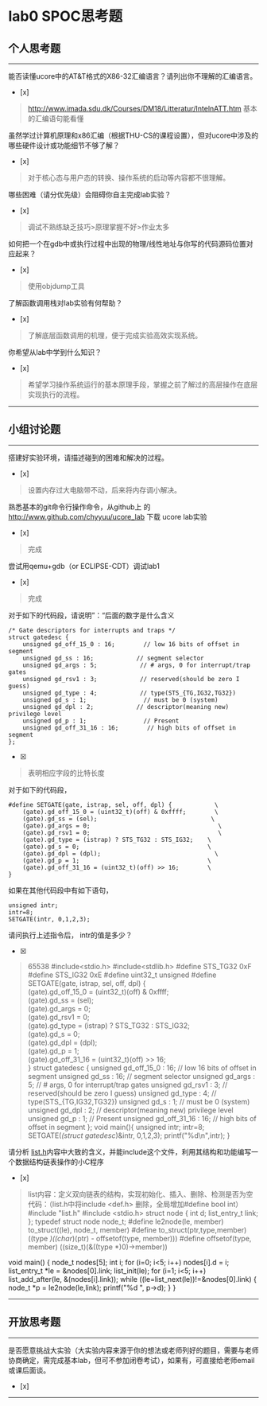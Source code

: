 # lab0 SPOC思考题

## 个人思考题 	

---

能否读懂ucore中的AT&T格式的X86-32汇编语言？请列出你不理解的汇编语言。
- [x]  

>  http://www.imada.sdu.dk/Courses/DM18/Litteratur/IntelnATT.htm
   基本的汇编语句能看懂


虽然学过计算机原理和x86汇编（根据THU-CS的课程设置），但对ucore中涉及的哪些硬件设计或功能细节不够了解？
- [x]  

>   对于核心态与用户态的转换、操作系统的启动等内容都不很理解。


哪些困难（请分优先级）会阻碍你自主完成lab实验？
- [x]  

>   调试不熟练缺乏技巧>原理掌握不好>作业太多

如何把一个在gdb中或执行过程中出现的物理/线性地址与你写的代码源码位置对应起来？
- [x]  

>   使用objdump工具

了解函数调用栈对lab实验有何帮助？
- [x]  

>   了解底层函数调用的机理，便于完成实验高效实现系统。

你希望从lab中学到什么知识？
- [x]  

>   希望学习操作系统运行的基本原理手段，掌握之前了解过的高层操作在底层实现执行的流程。

---

## 小组讨论题

---

搭建好实验环境，请描述碰到的困难和解决的过程。
- [x]  

> 设置内存过大电脑带不动，后来将内存调小解决。

熟悉基本的git命令行操作命令，从github上
的 http://www.github.com/chyyuu/ucore_lab 下载
ucore lab实验
- [x]  

> 完成

尝试用qemu+gdb（or ECLIPSE-CDT）调试lab1
- [x]   

> 完成

对于如下的代码段，请说明”：“后面的数字是什么含义
```
/* Gate descriptors for interrupts and traps */
struct gatedesc {
    unsigned gd_off_15_0 : 16;        // low 16 bits of offset in segment
    unsigned gd_ss : 16;            // segment selector
    unsigned gd_args : 5;            // # args, 0 for interrupt/trap gates
    unsigned gd_rsv1 : 3;            // reserved(should be zero I guess)
    unsigned gd_type : 4;            // type(STS_{TG,IG32,TG32})
    unsigned gd_s : 1;                // must be 0 (system)
    unsigned gd_dpl : 2;            // descriptor(meaning new) privilege level
    unsigned gd_p : 1;                // Present
    unsigned gd_off_31_16 : 16;        // high bits of offset in segment
};
```

- [x]  

> 表明相应字段的比特长度

对于如下的代码段，
```
#define SETGATE(gate, istrap, sel, off, dpl) {            \
    (gate).gd_off_15_0 = (uint32_t)(off) & 0xffff;        \
    (gate).gd_ss = (sel);                                \
    (gate).gd_args = 0;                                    \
    (gate).gd_rsv1 = 0;                                    \
    (gate).gd_type = (istrap) ? STS_TG32 : STS_IG32;    \
    (gate).gd_s = 0;                                    \
    (gate).gd_dpl = (dpl);                                \
    (gate).gd_p = 1;                                    \
    (gate).gd_off_31_16 = (uint32_t)(off) >> 16;        \
}
```

如果在其他代码段中有如下语句，
```
unsigned intr;
intr=8;
SETGATE(intr, 0,1,2,3);
```
请问执行上述指令后， intr的值是多少？

- [x]  

> 65538
#include<stdio.h>
#include<stdlib.h>
#define STS_TG32 0xF
#define STS_IG32 0xE
#define uint32_t unsigned
#define SETGATE(gate, istrap, sel, off, dpl) {            \
    (gate).gd_off_15_0 = (uint32_t)(off) & 0xffff;        \
    (gate).gd_ss = (sel);                                \
    (gate).gd_args = 0;                                    \
    (gate).gd_rsv1 = 0;                                    \
    (gate).gd_type = (istrap) ? STS_TG32 : STS_IG32;    \
    (gate).gd_s = 0;                                    \
    (gate).gd_dpl = (dpl);                                \
    (gate).gd_p = 1;                                    \
    (gate).gd_off_31_16 = (uint32_t)(off) >> 16;        \
}
struct gatedesc {
    unsigned gd_off_15_0 : 16;        // low 16 bits of offset in segment
    unsigned gd_ss : 16;            // segment selector
    unsigned gd_args : 5;            // # args, 0 for interrupt/trap gates
    unsigned gd_rsv1 : 3;            // reserved(should be zero I guess)
    unsigned gd_type : 4;            // type(STS_{TG,IG32,TG32})
    unsigned gd_s : 1;                // must be 0 (system)
    unsigned gd_dpl : 2;            // descriptor(meaning new) privilege level
    unsigned gd_p : 1;                // Present
    unsigned gd_off_31_16 : 16;        // high bits of offset in segment
};
void main(){
unsigned intr;
intr=8;
SETGATE(*(struct gatedesc*)&intr, 0,1,2,3);
printf("%d\n",intr);
}


请分析 [list.h](https://github.com/chyyuu/ucore_lab/blob/master/labcodes/lab2/libs/list.h)内容中大致的含义，并能include这个文件，利用其结构和功能编写一个数据结构链表操作的小C程序
- [x]  

> list内容：定义双向链表的结构，实现初始化、插入、删除、检测是否为空
代码：（list.h中将include <def.h> 删除，全局增加#define bool int）
#include "list.h"
#include <stdio.h>
struct node {
    int d;
    list_entry_t link;
};
typedef struct node node_t;
#define le2node(le, member) to_struct((le), node_t, member)
#define to_struct(ptr,type,member) ((type *)((char*)(ptr) - offsetof(type, member)))
#define offsetof(type, member) ((size_t)(&((type *)0)->member))

void main() {
    node_t nodes[5];
    int i;
    for (i=0; i<5; i++)
        nodes[i].d = i;
    list_entry_t *le = &nodes[0].link;
    list_init(le);
    for (i=1; i<5; i++)
        list_add_after(le, &(nodes[i].link));
    while ((le=list_next(le))!=&nodes[0].link) {
        node_t *p = le2node(le,link);
        printf("%d ", p->d);
    }
}

	

---

## 开放思考题

---

是否愿意挑战大实验（大实验内容来源于你的想法或老师列好的题目，需要与老师协商确定，需完成基本lab，但可不参加闭卷考试），如果有，可直接给老师email或课后面谈。
- [x]  

>  

---
